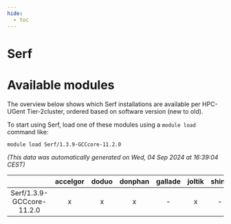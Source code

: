 ```yaml
---
hide:
  - toc
---
```


Serf
====

# Available modules


The overview below shows which Serf installations are available per HPC-UGent Tier-2cluster, ordered based on software version (new to old).

To start using Serf, load one of these modules using a `module load` command like:

```shell
module load Serf/1.3.9-GCCcore-11.2.0
```

*(This data was automatically generated on Wed, 04 Sep 2024 at 16:39:04 CEST)*  

| |accelgor|doduo|donphan|gallade|joltik|shinx|skitty|
| :---: | :---: | :---: | :---: | :---: | :---: | :---: | :---: |
|Serf/1.3.9-GCCcore-11.2.0|x|x|x|-|x|-|x|
